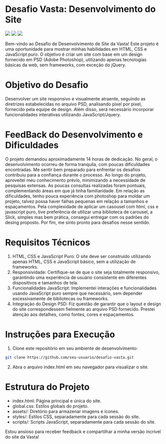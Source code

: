 # Desafio Vasta: Desenvolvimento do Site

  ![](https://img.shields.io/badge/HTML5-E34F26?style=for-the-badge&logo=html5&logoColor=white)
  ![](https://img.shields.io/badge/CSS3-1572B6?style=for-the-badge&logo=css3&logoColor=white)
  ![](https://img.shields.io/badge/JavaScript-F7DF1E?style=for-the-badge&logo=javascript&logoColor=black)

Bem-vindo ao Desafio de Desenvolvimento de Site da Vasta! Este projeto é uma oportunidade para mostrar minhas habilidades em HTML, CSS e JavaScript puro. O objetivo é criar um site com base em um design fornecido em PSD (Adobe Photoshop), utilizando apenas tecnologias básicas da web, sem frameworks, com exceção do jQuery.

# Objetivo do Desafio

Desenvolver um site responsivo e visualmente atraente, seguindo as diretrizes estabelecidas no arquivo PSD, analisando pixel por pixel, fornecido pela equipe de design. Além disso, será necessário incorporar funcionalidades interativas utilizando JavaScript/Jquery.

# FeedBack do Desenvolvimento e Dificuldades

O projeto demandou aproximadamente 14 horas de dedicação. No geral, o desenvolvimento ocorreu de forma tranquila, com poucas dificuldades encontradas. Me sentir bem preparado para enfrentar os desafios contribuiu para a confiança durante o processo.
Ao longo do projeto, aproveitei meu conhecimento prévio, minimizando a necessidade de pesquisas extensas. As poucas consultas realizadas foram pontuais, complementando áreas em que já tinha familiaridade.
Em relação as dificuldades, tenho pouca experiência com photoshop para moldar um projeto, talvez possa haver falhas pequenas em relação a tamanhos e espaçamentos. Pela complexidade de aplicar um casousel com html, css e javascript puro, tive preferência de utilizar uma biblioteca de carousel, a Slick, simples mas bem prática, consegui entregar com os padrões do desing proposto.
Por fim, me sinto pronto para desafios nesse sentido.

# Requisitos Técnicos

1. HTML, CSS e JavaScript Puro: O site deve ser construído utilizando apenas HTML, CSS e JavaScript básico, sem a utilização de frameworks.
2. Responsividade: Certifique-se de que o site seja totalmente responsivo, garantindo uma experiência de usuário consistente em diferentes dispositivos e tamanhos de tela.
3. Funcionalidades JavaScript: Implementei interações e funcionalidades usando JavaScript puro sempre que necessário, sem depender excessivamente de bibliotecas ou frameworks.
4. Integração do Design PSD: Fiz questão de garantir que o layout e design do site correspondessem fielmente ao arquivo PSD fornecido. Prestei atenção aos detalhes, como fontes, cores e espaçamentos.

# Instruções para Execução

1. Clone este repositório em seu ambiente de desenvolvimento:
```bash
git clone https://github.com/seu-usuario/desafio-vasta.git
```
2. Abra o arquivo index.html em seu navegador para visualizar o site.

# Estrutura do Projeto

- index.html: Página principal e única do site.
- global.css: Estilos globais do projeto.
- assets/: Diretório para armazenar imagens e ícones.
- styles/: Estilos CSS, separadamente para cada sessão do site.
- scripts/: Scripts JavaScript, separadamente para cada sessão do site.

Estou ansioso para receber feedback e compartilhar a minha versão incrível do site da Vasta!
